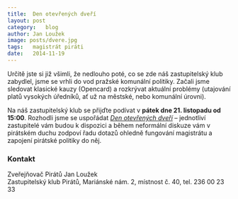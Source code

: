 ```yaml
---
title:	Den otevřených dveří
layout:	post
category:	blog
author:	Jan Loužek
image: posts/dvere.jpg
tags:	magistrát piráti
date:	2014-11-19
---
```


Určitě jste si již všimli, že nedlouho poté, co se zde náš zastupitelský klub zabydlel, jsme se vrhli do vod pražské komunální politiky. Začali jsme sledovat klasické kauzy (Opencard) a rozkrývat aktuální problémy (utajování platů vysokých úředníků, ať už na městské, nebo komunální úrovni).

Na náš zastupitelský klub se přijďte podívat v **pátek dne 21. listopadu od 15:00**. Rozhodli jsme se uspořádat *[Den otevřených dveří][1]* – jednotliví zastupitelé vám budou k dispozici a během neformální diskuze vám v pirátském duchu zodpoví řadu dotazů ohledně fungování magistrátu a zapojení pirátské politiky do něj. 

### Kontakt
Zveřejňovač Pirátů Jan Loužek  
Zastupitelský klub Pirátů, Mariánské nám. 2, místnost č. 40, tel. 236 00 23 33



[1]: https://www.facebook.com/events/725592030859955/
